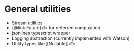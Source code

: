 General utilities
=================
* Stream utilities
* {@link Future}`<T>` for deferred computation
* jsonlines typescript wrapper
* Logging abstraction (currently implemented with Watson)
* Utility types like [[Nullable]]`<T>`
